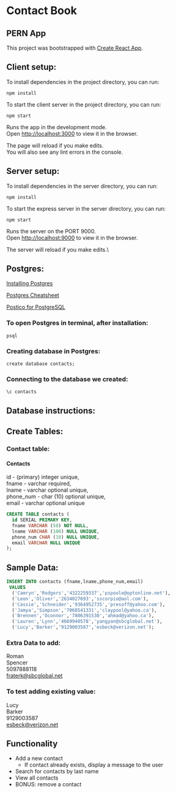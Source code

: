 # Contact Book
## PERN App

This project was bootstrapped with [Create React App](https://github.com/facebook/create-react-app).

## Client setup:

To install dependencies in the project directory, you can run:

`npm install`

To start the client server in the project directory, you can run:

`npm start`

Runs the app in the development mode.\
Open [http://localhost:3000](http://localhost:3000) to view it in the browser.

The page will reload if you make edits.\
You will also see any lint errors in the console.

## Server setup:

To install dependencies in the server directory, you can run:

`npm install`

To start the express server in the server directory, you can run:

`npm start`

Runs the server on the PORT 9000.\
Open [http://localhost:9000](http://localhost:9000) to view it in the browser.

The server will reload if you make edits.\

## Postgres:

[Installing Postgres](https://github.com/Techtonica/curriculum/blob/main/databases/installing-postgresql.md)

[Postgres Cheatsheet](https://gist.github.com/Kartones/dd3ff5ec5ea238d4c546)

[Postico for PostgreSQL](https://eggerapps.at/postico/)

### To open Postgres in terminal, after installation:

`psql`

### Creating database in Postgres:

`create database contacts;`

### Connecting to the database we created:

`\c contacts`

## Database instructions:


## Create Tables:

### Contact table:

#### Contacts
id - (primary) integer unique,<br />
fname - varchar required,<br />
lname - varchar optional unique,<br />
phone_num - char (10) optional unique,<br />
email - varchar optional unique<br />


``` sql
CREATE TABLE contacts (
  id SERIAL PRIMARY KEY,
  fname VARCHAR (50) NOT NULL,
  lname VARCHAR (100) NULL UNIQUE,
  phone_num CHAR (10) NULL UNIQUE,
  email VARCHAR NULL UNIQUE
);
```

## Sample Data:

``` sql
INSERT INTO contacts (fname,lname,phone_num,email)
 VALUES 
  ('Camryn','Rodgers','4322259337','pspoole@optonline.net'),
  ('Leon','Oliver','2634027693','sscorpio@aol.com'),
  ('Cassie','Schneider','9364952735','presoff@yahoo.com'),
  ('Jamya','Simpson','7068541331','claypool@yahoo.ca'),
  ('Brennen','Oconnor','7806391530','ahmad@yahoo.ca'),
  ('Lauren','Lynn','4669940578','yangyan@sbcglobal.net'),
  ('Lucy','Barker','9129003587','esbeck@verizon.net');
 ```

### Extra Data to add:

Roman  
Spencer  
5097888118  
fraterk@sbcglobal.net

### To test adding existing value:
Lucy  
Barker  
9129003587  
esbeck@verizon.net

## Functionality
- Add a new contact  
  - If contact already exists, display a message to the user  
- Search for contacts by last name  
- View all contacts  
- BONUS: remove a contact




